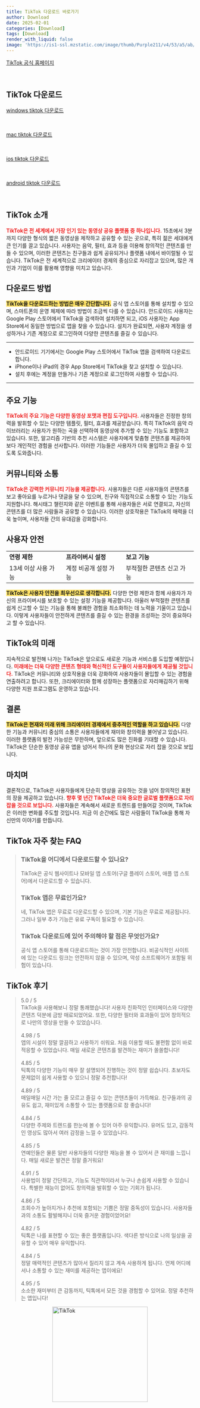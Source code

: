 ```yaml
---
title: TikTok 다운로드 바로가기
author: Download
date: 2025-02-01
categories: [Download]
tags: [Download]
render_with_liquid: false
image: 'https://is1-ssl.mzstatic.com/image/thumb/Purple211/v4/53/a5/ab/53a5ab45-81c2-6efb-5dfc-3dbf11c77ca5/AppIcon_TikTok-0-0-1x_U007epad-0-0-0-85-220.png/350x350.png'
---
```

<p><a class='click-button' title='TikTok' href='https://www.tiktok.com/ko-KR/' rel='nofollow'>TikTok 공식 홈페이지</a></p><br>
<h2 id='TikTok_다운로드'>TikTok 다운로드</h2>
<p><a class="click-button windows" title="tiktok 다운로드" href="https://apps.microsoft.com/detail/9nh2gph4jzs4?hl=ko-kr&gl=KR" rel="nofollow">windows tiktok 다운로드</a></p><br>
<p><a class="click-button mac" title="tiktok 다운로드" href="https://apps.apple.com/kr/app/tiktok-%ED%8B%B1%ED%86%A1/id1235601864" rel="nofollow">mac tiktok 다운로드</a></p><br>
<p><a class="click-button ios" title="tiktok 다운로드" href="https://apps.apple.com/kr/app/tiktok-%ED%8B%B1%ED%86%A1/id1235601864" rel="nofollow">ios tiktok 다운로드</a></p><br>
<p><a class="click-button android" title="tiktok 다운로드" href="https://play.google.com/store/apps/details?id=com.ss.android.ugc.trill&hl=ko" rel="nofollow">android tiktok 다운로드</a></p><br>


<h2 id='TikTok_소개'>TikTok 소개</h2>

<p><b><span style="color: #ee2323;">TikTok은 전 세계에서 가장 인기 있는 동영상 공유 플랫폼 중 하나입니다.</span></b> 15초에서 3분까지 다양한 형식의 짧은 동영상을 제작하고 공유할 수 있는 곳으로, 특히 젊은 세대에게 큰 인기를 끌고 있습니다. 사용자는 음악, 필터, 효과 등을 이용해 창의적인 콘텐츠를 만들 수 있으며, 이러한 콘텐츠는 친구들과 쉽게 공유되거나 플랫폼 내에서 바이럴될 수 있습니다. TikTok은 전 세계적으로 크리에이터 경제의 중심으로 자리잡고 있으며, 많은 개인과 기업이 이를 활용해 영향을 미치고 있습니다.</p>

<h2 id='다운로드_방법'>다운로드 방법</h2>

<p><b><span style="background-color: #ffe066;">TikTok을 다운로드하는 방법은 매우 간단합니다.</span></b> 공식 앱 스토어를 통해 설치할 수 있으며, 스마트폰의 운영 체제에 따라 방법이 조금씩 다를 수 있습니다. 안드로이드 사용자는 Google Play 스토어에서 TikTok을 검색하여 설치하면 되고, iOS 사용자는 App Store에서 동일한 방법으로 앱을 찾을 수 있습니다. 설치가 완료되면, 사용자 계정을 생성하거나 기존 계정으로 로그인하여 다양한 콘텐츠를 즐길 수 있습니다.</p>

<hr />

<ul>
    <li>안드로이드 기기에서는 Google Play 스토어에서 TikTok 앱을 검색하여 다운로드합니다.</li>
    <li>iPhone이나 iPad의 경우 App Store에서 TikTok을 찾고 설치할 수 있습니다.</li>
    <li>설치 후에는 계정을 만들거나 기존 계정으로 로그인하여 사용할 수 있습니다.</li>
</ul>

<hr />

<h2 id='주요_기능'>주요 기능</h2>

<p><b><span style="color: #ee2323;">TikTok의 주요 기능은 다양한 동영상 포맷과 편집 도구입니다.</span></b> 사용자들은 진정한 창의력을 발휘할 수 있는 다양한 템플릿, 필터, 효과를 제공받습니다. 특히 TikTok의 음악 라이브러리는 사용자가 원하는 곡을 선택하여 동영상에 추가할 수 있는 기능도 포함하고 있습니다. 또한, 알고리즘 기반의 추천 시스템은 사용자에게 맞춤형 콘텐츠를 제공하여 보다 개인적인 경험을 선사합니다. 이러한 기능들은 사용자가 더욱 몰입하고 즐길 수 있도록 도와줍니다.</p>

<h2 id='커뮤니티와_소통'>커뮤니티와 소통</h2>

<p><b><span style="color: #ee2323;">TikTok은 강력한 커뮤니티 기능을 제공합니다.</span></b> 사용자들은 다른 사용자들의 콘텐츠를 보고 좋아요를 누르거나 댓글을 달 수 있으며, 친구와 직접적으로 소통할 수 있는 기능도 지원합니다. 해시태그 챌린지와 같은 이벤트를 통해 사용자들은 서로 연결되고, 자신의 콘텐츠를 더 많은 사람들과 공유할 수 있습니다. 이러한 상호작용은 TikTok의 매력을 더욱 높이며, 사용자들 간의 유대감을 강화합니다.</p>

<h2 id='사용자_안전'>사용자 안전</h2>

<table>
    <tr>
        <td><b>연령 제한</b></td>
        <td><b>프라이버시 설정</b></td>
        <td><b>보고 기능</b></td>
    </tr>
    <tr>
        <td>13세 이상 사용 가능</td>
        <td>계정 비공개 설정 가능</td>
        <td>부적절한 콘텐츠 신고 가능</td>
    </tr>
</table>

<p><b><span style="background-color: #ffe066;">TikTok은 사용자 안전을 최우선으로 생각합니다.</span></b> 다양한 연령 제한과 함께 사용자가 자신의 프라이버시를 보호할 수 있는 설정 기능을 제공합니다. 아울러 부적절한 콘텐츠를 쉽게 신고할 수 있는 기능을 통해 불쾌한 경험을 최소화하는 데 노력을 기울이고 있습니다. 이렇게 사용자들이 안전하게 콘텐츠를 즐길 수 있는 환경을 조성하는 것이 중요하다고 할 수 있습니다.</p>

<h2 id='TikTok_의_미래'>TikTok의 미래</h2>

<p>지속적으로 발전해 나가는 TikTok은 앞으로도 새로운 기능과 서비스를 도입할 예정입니다. <b><span style="color: #ee2323;">미래에는 더욱 다양한 콘텐츠 형태와 혁신적인 도구들이 사용자들에게 제공될 것입니다.</span></b> TikTok은 커뮤니티와 상호작용을 더욱 강화하여 사용자들이 몰입할 수 있는 경험을 연출하려고 합니다. 또한, 크리에이터와 함께 성장하는 플랫폼으로 자리매김하기 위해 다양한 지원 프로그램도 운영하고 있습니다.</p>

<h2 id='결론'>결론</h2>

<p><b><span style="background-color: #ffe066;">TikTok은 현재와 미래 위해 크리에이터 경제에서 중추적인 역할을 하고 있습니다.</span></b> 다양한 기능과 커뮤니티 중심의 소통은 사용자들에게 재미와 창의력을 불어넣고 있습니다. 이러한 플랫폼의 발전 가능성은 무한하며, 앞으로도 많은 진화를 기대할 수 있습니다. TikTok은 단순한 동영상 공유 앱을 넘어서 하나의 문화 현상으로 자리 잡을 것으로 보입니다.</p>

<h2 id='마치며'>마치며</h2>

<p>결론적으로, TikTok은 사용자들에게 단순히 영상을 공유하는 것을 넘어 창의적인 표현의 장을 제공하고 있습니다. <b><span style="color: #ee2323;">향후 몇 년간 TikTok은 더욱 중요한 글로벌 플랫폼으로 자리 잡을 것으로 보입니다.</span></b> 사용자들은 계속해서 새로운 트렌드를 만들어갈 것이며, TikTok은 이러한 변화를 주도할 것입니다. 지금 이 순간에도 많은 사람들이 TikTok을 통해 자신만의 이야기를 만듭니다.</p>


<h2 id='TikTok_자주_찾는_FAQ'>TikTok 자주 찾는 FAQ</h2>
<div itemscope="" itemtype="https://schema.org/FAQPage"> <blockquote> <div itemscope="" itemprop="mainEntity" itemtype="https://schema.org/Question"> <h3 itemprop="name">TikTok을 어디에서 다운로드할 수 있나요?</h3> <div itemscope="" itemprop="acceptedAnswer" itemtype="https://schema.org/Answer"> <span itemprop="text"> <p>TikTok은 공식 웹사이트나 모바일 앱 스토어(구글 플레이 스토어, 애플 앱 스토어)에서 다운로드할 수 있습니다.</p> </span> </div> </div> <div itemscope="" itemprop="mainEntity" itemtype="https://schema.org/Question"> <h3 itemprop="name">TikTok 앱은 무료인가요?</h3> <div itemscope="" itemprop="acceptedAnswer" itemtype="https://schema.org/Answer"> <span itemprop="text"> <p>네, TikTok 앱은 무료로 다운로드할 수 있으며, 기본 기능은 무료로 제공됩니다. 그러나 일부 추가 기능은 유료 구독이 필요할 수 있습니다.</p> </span> </div> </div> <div itemscope="" itemprop="mainEntity" itemtype="https://schema.org/Question"> <h3 itemprop="name">TikTok 다운로드에 있어 주의해야 할 점은 무엇인가요?</h3> <div itemscope="" itemprop="acceptedAnswer" itemtype="https://schema.org/Answer"> <span itemprop="text"> <p>공식 앱 스토어를 통해 다운로드하는 것이 가장 안전합니다. 비공식적인 사이트에 있는 다운로드 링크는 안전하지 않을 수 있으며, 악성 소프트웨어가 포함될 위험이 있습니다.</p> </span> </div> </div> </blockquote> </div>
<h2 id='TikTok_후기'>TikTok 후기</h2>
<div itemscope itemtype="https://schema.org/Product">
  <blockquote>
  <div itemprop="review" itemscope itemtype="https://schema.org/Review">
      <div itemprop="reviewRating" itemscope itemtype="https://schema.org/Rating"> <span itemprop="ratingValue">5.0</span> / <span itemprop="bestRating">5</span> </div>
      <span itemprop="reviewBody">TikTok을 사용해보니 정말 통쾌했습니다! 사용자 친화적인 인터페이스와 다양한 콘텐츠 덕분에 금방 매료되었어요. 또한, 다양한 필터와 효과들이 있어 창의적으로 나만의 영상을 만들 수 있었습니다.</span>
  </div>
  <br>
  <div itemprop="review" itemscope itemtype="https://schema.org/Review">
      <div itemprop="reviewRating" itemscope itemtype="https://schema.org/Rating"> <span itemprop="ratingValue">4.98</span> / <span itemprop="bestRating">5</span> </div>
      <span itemprop="reviewBody">앱의 시설이 정말 깔끔하고 사용하기 쉬워요. 처음 이용할 때도 불편함 없이 바로 적응할 수 있었습니다. 매일 새로운 콘텐츠를 발견하는 재미가 쏠쏠합니다!</span>
  </div>
  <br>
  <div itemprop="review" itemscope itemtype="https://schema.org/Review">
      <div itemprop="reviewRating" itemscope itemtype="schema.org/Rating"> <span itemprop="ratingValue">4.85</span> / <span itemprop="bestRating">5</span> </div>
      <span itemprop="reviewBody">틱톡의 다양한 기능이 매우 잘 설명되어 진행하는 것이 정말 쉽습니다. 초보자도 문제없이 쉽게 사용할 수 있으니 정말 추천합니다!</span>
  </div>
  <br>
  <div itemprop="review" itemscope itemtype="schema.org/Review">
      <div itemprop="reviewRating" itemscope itemtype="schema.org/Rating"> <span itemprop="ratingValue">4.89</span> / <span itemprop="bestRating">5</span> </div>
      <span itemprop="reviewBody">매일매일 시간 가는 줄 모르고 즐길 수 있는 콘텐츠들이 가득해요. 친구들과의 공유도 쉽고, 재미있게 소통할 수 있는 플랫폼으로 참 좋습니다!</span>
  </div>
  <br>
  <div itemprop="review" itemscope itemtype="schema.org/Review">
      <div itemprop="reviewRating" itemscope itemtype="schema.org/Rating"> <span itemprop="ratingValue">4.84</span> / <span itemprop="bestRating">5</span> </div>
      <span itemprop="reviewBody">다양한 주제와 트렌드를 한눈에 볼 수 있어 아주 유익합니다. 유머도 있고, 감동적인 영상도 많아서 여러 감정을 느낄 수 있었습니다.</span>
  </div>
  <br>
  <div itemprop="review" itemscope itemtype="schema.org/Review">
      <div itemprop="reviewRating" itemscope itemtype="schema.org/Rating"> <span itemprop="ratingValue">4.85</span> / <span itemprop="bestRating">5</span> </div>
      <span itemprop="reviewBody">연예인들은 물론 일반 사용자들의 다양한 재능을 볼 수 있어서 큰 재미를 느낍니다. 매일 새로운 발견은 정말 즐거워요!</span>
  </div>
  <br>
  <div itemprop="review" itemscope itemtype="schema.org/Review">
      <div itemprop="reviewRating" itemscope itemtype="schema.org/Rating"> <span itemprop="ratingValue">4.91</span> / <span itemprop="bestRating">5</span> </div>
      <span itemprop="reviewBody">사용법이 정말 간단하고, 기능도 직관적이라서 누구나 손쉽게 사용할 수 있습니다. 특별한 재능이 없어도 창의력을 발휘할 수 있는 기회가 됩니다.</span>
  </div>
  <br>
  <div itemprop="review" itemscope itemtype="schema.org/Review">
      <div itemprop="reviewRating" itemscope itemtype="schema.org/Rating"> <span itemprop="ratingValue">4.86</span> / <span itemprop="bestRating">5</span> </div>
      <span itemprop="reviewBody">조회수가 높아지거나 추천에 포함되는 기쁨은 정말 중독성이 있습니다. 사용자들과의 소통도 활발해지니 더욱 즐거운 경험이었어요!</span>
  </div>
  <br>
  <div itemprop="review" itemscope itemtype="schema.org/Review">
      <div itemprop="reviewRating" itemscope itemtype="schema.org/Rating"> <span itemprop="ratingValue">4.82</span> / <span itemprop="bestRating">5</span> </div>
      <span itemprop="reviewBody">틱톡은 나를 표현할 수 있는 좋은 플랫폼입니다. 색다른 방식으로 나의 일상을 공유할 수 있어 매우 유익합니다.</span>
  </div>
  <br>
  <div itemprop="review" itemscope itemtype="schema.org/Review">
      <div itemprop="reviewRating" itemscope itemtype="schema.org/Rating"> <span itemprop="ratingValue">4.84</span> / <span itemprop="bestRating">5</span> </div>
      <span itemprop="reviewBody">정말 매력적인 콘텐츠가 많아서 질리지 않고 계속 사용하게 됩니다. 언제 어디에서나 소통할 수 있는 재미를 제공하는 앱이에요!</span>
  </div>
  <br>
  <div itemprop="review" itemscope itemtype="schema.org/Review">
      <div itemprop="reviewRating" itemscope itemtype="schema.org/Rating"> <span itemprop="ratingValue">4.95</span> / <span itemprop="bestRating">5</span> </div>
      <span itemprop="reviewBody">소소한 재미부터 큰 감동까지, 틱톡에서 모든 것을 경험할 수 있어요. 정말 추천하는 앱입니다!</span>
  </div>
  </blockquote>
</div>
<figure class="image" style="display: flex; justify-content: center; align-items: center; margin: 0;"><img src="https://is1-ssl.mzstatic.com/image/thumb/Purple211/v4/53/a5/ab/53a5ab45-81c2-6efb-5dfc-3dbf11c77ca5/AppIcon_TikTok-0-0-1x_U007epad-0-0-0-85-220.png/350x350.png" alt="TikTok" width="256" height="256" style="max-width: 100%; height: auto;"></figure>